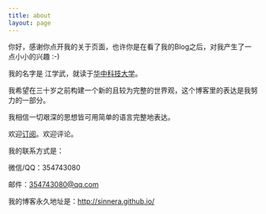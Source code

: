 ```yaml
---
title: about
layout: page
---
```


你好，感谢你点开我的关于页面，也许你是在看了我的Blog之后，对我产生了一点小小的兴趣 :-)

我的名字是 江学武，就读于[华中科技大学](http://www.hust.edu.cn/)。

我希望在三十岁之前构建一个新的且较为完整的世界观，这个博客里的表达是我努力的一部分。

我相信一切艰深的思想皆可用简单的语言完整地表达。

欢迎[订阅](http://sinnera.github.io/atom.xml)。欢迎评论。

我的联系方式是：

微信/QQ：354743080

邮件：354743080@qq.com

我的博客永久地址是：<http://sinnera.github.io/>
